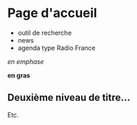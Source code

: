 # Page d'accueil

- outil de recherche
- news
- agenda type Radio France

*en emphase*

**en gras**

## Deuxième niveau de titre...

Etc.
